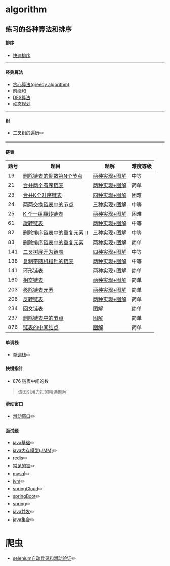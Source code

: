 # algorithm
练习的各种算法和排序
------

#### 排序
 - [快速排序](https://github.com/CNwxp/algorithm/blob/master/sort/quicksort)
----
#### 经典算法
- [贪心算法(greedy algorithm)](https://github.com/CNwxp/algorithm/blob/master/learning-note/%E8%B4%AA%E5%BF%83%E7%AE%97%E6%B3%95(greedy%20algorithm).md)
- 前缀和
- [DFS算法](https://github.com/CNwxp/algorithm/blob/master/learning-note/dfs%E7%AE%97%E6%B3%95)
- [动态规划]()
----
#### 树
- [二叉树的遍历](https://github.com/CNwxp/algorithm/blob/master/Tree/iterator.md):pencil2:
----
#### 链表
<table>
<thead>
<tr>
<th>题号</th>
<th>题目</th>
<th>题解</th>
<th>难度等级</th>
</tr>
</thead>
<tbody>
<tr>
<td>19</td>
<td><a href="https://leetcode-cn.com/problems/remove-nth-node-from-end-of-list/" target="_blank">删除链表的倒数第N个节点</a></td>
<td><a href="https://leetcode-cn.com/problems/remove-nth-node-from-end-of-list/solution/dong-hua-yan-shi-19-shan-chu-lian-biao-de-dao-shu-/" target="_blank">两种实现+图解</a></td>
<td>中等</td>
</tr>
<tr>
<td>21</td>
<td><a href="https://leetcode-cn.com/problems/merge-two-sorted-lists/" target="_blank">合并两个有序链表</a></td>
<td><a href="https://leetcode-cn.com/problems/merge-two-sorted-lists/solution/die-dai-he-di-gui-ban-ben-dong-tai-tu-xiang-jie-by/" target="_blank">两种实现+图解</a></td>
<td>简单</td>
</tr>
<tr>
<td>23</td>
<td><a href="https://leetcode-cn.com/problems/merge-k-sorted-lists/" target="_blank">合并K个升序链表</a></td>
<td><a href="https://leetcode-cn.com/problems/merge-k-sorted-lists/solution/duo-tu-yan-shi-23-he-bing-kge-pai-xu-lian-biao-by-/" target="_blank">四种实现+图解</a></td>
<td>困难</td>
</tr>
<tr>
<td>24</td>
<td><a href="https://leetcode-cn.com/problems/swap-nodes-in-pairs/" target="_blank">两两交换链表中的节点</a></td>
<td><a href="https://leetcode-cn.com/problems/swap-nodes-in-pairs/solution/dong-hua-yan-shi-24-liang-liang-jiao-huan-lian-bia/" target="_blank">三种实现+图解</a></td>
<td>中等</td>
</tr>
<tr>
<td>25</td>
<td><a href="https://leetcode-cn.com/problems/reverse-nodes-in-k-group/" target="_blank">K 个一组翻转链表</a></td>
<td><a href="https://leetcode-cn.com/problems/reverse-nodes-in-k-group/solution/dong-hua-yan-shi-25-k-ge-yi-zu-fan-zhuan-lian-biao/" target="_blank">两种实现+图解</a></td>
<td>困难</td>
</tr>
<tr>
<td>61</td>
<td><a href="https://leetcode-cn.com/problems/rotate-list/" target="_blank">旋转链表</a></td>
<td><a href="https://leetcode-cn.com/problems/rotate-list/solution/dong-hua-yan-shi-61-xuan-zhuan-lian-biao-by-user74/" target="_blank">两种实现+图解</a></td>
<td>中等</td>
</tr>
<tr>
<td>82</td>
<td><a href="https://leetcode-cn.com/problems/remove-duplicates-from-sorted-list-ii/" target="_blank">删除排序链表中的重复元素 II</a></td>
<td><a href="https://leetcode-cn.com/problems/remove-duplicates-from-sorted-list-ii/solution/san-chong-jie-fa-duo-tu-zhan-shi-82-shan-chu-pai-x/" target="_blank">三种实现+图解</a></td>
<td>中等</td>
</tr>
<tr>
<td>83</td>
<td><a href="https://leetcode-cn.com/problems/remove-duplicates-from-sorted-list/" target="_blank">删除排序链表中的重复元素</a></td>
<td><a href="https://leetcode-cn.com/problems/remove-duplicates-from-sorted-list/solution/dong-hua-yan-shi-83-shan-chu-pai-xu-lian-biao-zhon/" target="_blank">两种实现+图解</a></td>
<td>简单</td>
</tr>
<tr>
<td>141</td>
<td><a href="https://leetcode-cn.com/problems/flatten-binary-tree-to-linked-list/" target="_blank">二叉树展开为链表</a></td>
<td><a href="https://leetcode-cn.com/problems/flatten-binary-tree-to-linked-list/solution/dong-hua-yan-shi-si-chong-jie-fa-114-er-cha-shu-zh/" target="_blank">四种实现+图解</a></td>
<td>中等</td>
</tr>
<tr>
<td>138</td>
<td><a href="https://leetcode-cn.com/problems/copy-list-with-random-pointer/" target="_blank">复制带随机指针的链表</a></td>
<td><a href="https://leetcode-cn.com/problems/copy-list-with-random-pointer/solution/liang-chong-shi-xian-tu-jie-138-fu-zhi-dai-sui-ji-/" target="_blank">两种实现+图解</a></td>
<td>中等</td>
</tr>
<tr>
<td>141</td>
<td><a href="https://leetcode-cn.com/problems/linked-list-cycle/" target="_blank">环形链表</a></td>
<td><a href="https://leetcode-cn.com/problems/linked-list-cycle/solution/dong-hua-yan-shi-141-huan-xing-lian-biao-by-user74/" target="_blank">两种实现+图解</a></td>
<td>简单</td>
</tr>
<tr>
<td>160</td>
<td><a href="https://leetcode-cn.com/problems/intersection-of-two-linked-lists/" target="_blank">相交链表</a></td>
<td><a href="https://leetcode-cn.com/problems/intersection-of-two-linked-lists/solution/dong-hua-yan-shi-160-xiang-jiao-lian-biao-by-user7/" target="_blank">两种实现+图解</a></td>
<td>简单</td>
</tr>
<tr>
<td>203</td>
<td><a href="https://leetcode-cn.com/problems/remove-linked-list-elements/" target="_blank">移除链表元素</a></td>
<td><a href="https://leetcode-cn.com/problems/remove-linked-list-elements/solution/dong-hua-yan-shi-203-yi-chu-lian-biao-yuan-su-by-u/" target="_blank">两种实现+图解</a></td>
<td>简单</td>
</tr>
<tr>
<td>206</td>
<td><a href="https://leetcode-cn.com/problems/reverse-linked-list/" target="_blank">反转链表</a></td>
<td><a href="https://leetcode-cn.com/problems/reverse-linked-list/solution/dong-hua-yan-shi-206-fan-zhuan-lian-biao-by-user74/" target="_blank">两种实现+图解</a></td>
<td>简单</td>
</tr>
<tr>
<td>234</td>
<td><a href="https://leetcode-cn.com/problems/palindrome-linked-list/" target="_blank">回文链表</a></td>
<td><a href="https://leetcode-cn.com/problems/palindrome-linked-list/solution/dong-hua-yan-shi-234-hui-wen-lian-biao-by-user7439/" target="_blank">图解</a></td>
<td>简单</td>
</tr>
<tr>
<td>237</td>
<td><a href="https://leetcode-cn.com/problems/delete-node-in-a-linked-list/" target="_blank">删除链表中的节点</a></td>
<td><a href="https://leetcode-cn.com/problems/delete-node-in-a-linked-list/solution/dong-hua-yan-shi-237-shan-chu-lian-biao-zhong-de-j/" target="_blank">图解</a></td>
<td>简单</td>
</tr>
<tr>
<td>876</td>
<td><a href="https://leetcode-cn.com/problems/middle-of-the-linked-list/" target="_blank">链表的中间结点</a></td>
<td><a href="https://leetcode-cn.com/problems/middle-of-the-linked-list/solution/dong-hua-yan-shi-876-lian-biao-de-zhong-jian-jie-d/" target="_blank">图解</a></td>
<td>简单</td>
</tr>
</tbody>
</table>

#### 单调栈
  - [单调栈](https://github.com/CNwxp/algorithm/blob/master/monotonestack/monotonestack.md):pencil2:
#### 快慢指针
- 876 链表中间的数

>  该图引用力扣的精选题解


#### 滑动窗口
- [滑动窗口](https://github.com/CNwxp/algorithm/blob/master/slidingwindow/day01.md):pencil2:
#### 面试题
- [java基础](https://github.com/CNwxp/algorithm/blob/master/interview/javase.md):pencil2:
- [java内存模型(JMM)](https://github.com/CNwxp/algorithm/blob/master/interview/JMM.md):pencil2:
- [redis](https://github.com/CNwxp/algorithm/blob/master/interview/redis.md):pencil2:
- [常见的锁](https://github.com/CNwxp/algorithm/blob/master/interview/synchronized.md):pencil2:
- [mysql](https://github.com/CNwxp/algorithm/blob/master/interview/mysql.md):pencil2:
- [jvm](https://github.com/CNwxp/algorithm/blob/master/interview/JVM.md):pencil2:
- [springCloud](https://github.com/CNwxp/algorithm/blob/master/interview/springCloud.md):pencil2:
- [springBoot](https://github.com/CNwxp/algorithm/blob/master/interview/springBoot.md):pencil2:
- [spring](https://github.com/CNwxp/algorithm/blob/master/interview/spring.md):pencil2:
- [java并发](https://github.com/CNwxp/algorithm/blob/master/interview/juc.md):pencil2:
- [java集合](https://github.com/CNwxp/algorithm/blob/master/interview/Collections.md):pencil2:
# 爬虫
 - [selenium自动登录和滑动验证](https://github.com/CNwxp/algorithm/blob/master/crawler/selenium.md):pencil2:
